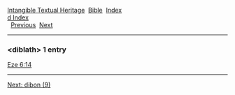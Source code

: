 [Intangible Textual Heritage](../../index)  [Bible](../index) 
[Index](index)   
[d Index](_d_)  
  [Previous](c03118)  [Next](c03120) 

------------------------------------------------------------------------

### &lt;diblath&gt; 1 entry

[Eze 6:14](../kjv/eze006.htm#014)  

------------------------------------------------------------------------

[Next: dibon (9)](c03120)
